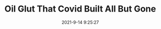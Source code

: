 ---
"title": "Oil Glut That Covid Built All But Gone"
"date": "2021-9-14 9:25:27"
"feed_name": "RIGZONE"
"feed_website": "http://www.rigzone.com/"
"feed_rss": "http://www.rigzone.com/news/rss/rigzone_latest.aspx"
"link": "https://www.rigzone.com/news/wire/oil_glut_that_covid_built_all_but_gone-14-sep-2021-166426-article/?rss=true"
"file": "_posts/-5201253f8b03bb693063f36e60acc690fb838600.md"
"accident": "0"
"drilling": "0"
---